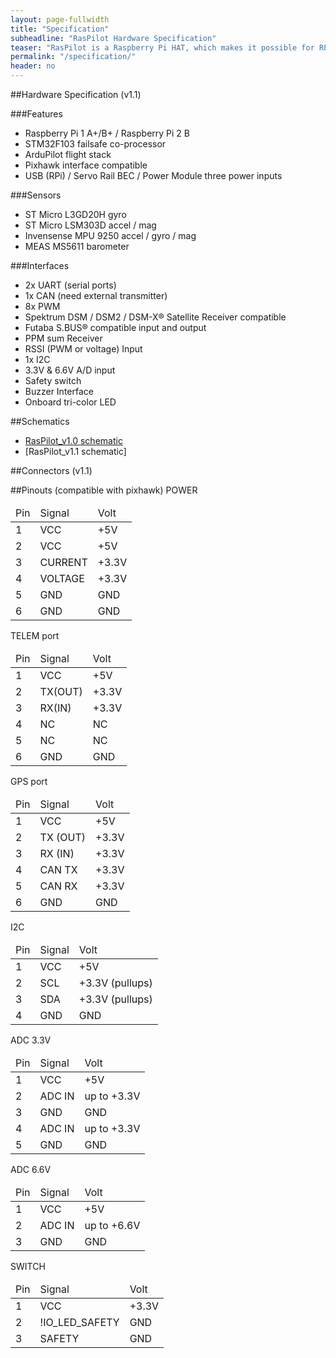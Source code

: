 ```yaml
---
layout: page-fullwidth
title: "Specification"
subheadline: "RasPilot Hardware Specification"
teaser: "RasPilot is a Raspberry Pi HAT, which makes it possible for RPi to run as an autopilot."
permalink: "/specification/"
header: no
---
```


##Hardware Specification (v1.1)

###Features

* Raspberry Pi 1 A+/B+ / Raspberry Pi 2 B
* STM32F103 failsafe co-processor
* ArduPilot flight stack
* Pixhawk interface compatible
* USB (RPi) / Servo Rail BEC / Power Module three power inputs

###Sensors

* ST Micro L3GD20H gyro
* ST Micro LSM303D accel / mag
* Invensense MPU 9250 accel / gyro / mag
* MEAS MS5611 barometer

###Interfaces

* 2x UART (serial ports)
* 1x CAN (need external transmitter)
* 8x PWM
* Spektrum DSM / DSM2 / DSM-X® Satellite Receiver compatible
* Futaba S.BUS® compatible input and output
* PPM sum Receiver
* RSSI (PWM or voltage) Input
* 1x I2C
* 3.3V & 6.6V A/D input
* Safety switch
* Buzzer Interface
* Onboard tri-color LED

##Schematics
* [RasPilot_v1.0 schematic](https://github.com/raspilot/Hardware/raw/RASPILOT_V1/RASPILOTv1_0.sch)
* [RasPilot_v1.1 schematic]

##Connectors (v1.1)

##Pinouts (compatible with pixhawk)
POWER
<table>
  <thead>
    <td>Pin</td>
    <td>Signal</td>
    <td>Volt</td>
  </thead>
  <tr>
    <td>1</td>
    <td>VCC</td>
    <td>+5V</td>
  </tr>
  <tr>
    <td>2</td>
    <td>VCC</td>
    <td>+5V</td>
  </tr>
  <tr>
    <td>3</td>
    <td>CURRENT</td>
    <td>+3.3V</td>
  </tr>
  <tr>
    <td>4</td>
    <td>VOLTAGE</td>
    <td>+3.3V</td>
  </tr>
  <tr>
    <td>5</td>
    <td>GND</td>
    <td>GND</td>
  </tr>
  <tr>
    <td>6</td>
    <td>GND</td>
    <td>GND</td>
  </tr>
</table>

TELEM port
<table>
  <thead>
    <td>Pin</td>
    <td>Signal</td>
    <td>Volt</td>
  </thead>
  <tr>
    <td>1</td>
    <td>VCC</td>
    <td>+5V</td>
  </tr>
  <tr>
    <td>2</td>
    <td>TX(OUT)</td>
    <td>+3.3V</td>
  </tr>
  <tr>
    <td>3</td>
    <td>RX(IN)</td>
    <td>+3.3V</td>
  </tr>
  <tr>
    <td>4</td>
    <td>NC</td>
    <td>NC</td>
  </tr>
  <tr>
    <td>5</td>
    <td>NC</td>
    <td>NC</td>
  </tr>
  <tr>
    <td>6</td>
    <td>GND</td>
    <td>GND</td>
  </tr>
</table>

GPS port
<table>
  <thead>
    <td>Pin</td>
    <td>Signal</td>
    <td>Volt</td>
  </thead>
  <tr>
    <td>1</td>
    <td>VCC</td>
    <td>+5V</td>
  </tr>
  <tr>
    <td>2</td>
    <td>TX (OUT)</td>
    <td>+3.3V</td>
  </tr>
  <tr>
    <td>3</td>
    <td>RX (IN)</td>
    <td>+3.3V</td>
  </tr>
  <tr>
    <td>4</td>
    <td>CAN TX</td>
    <td>+3.3V</td>
  </tr>
  <tr>
    <td>5</td>
    <td>CAN RX</td>
    <td>+3.3V</td>
  </tr>
  <tr>
    <td>6</td>
    <td>GND</td>
    <td>GND</td>
  </tr>
</table>

I2C
<table>
  <thead>
    <td>Pin</td>
    <td>Signal</td>
    <td>Volt</td>
  </thead>
  <tr>
    <td>1</td>
    <td>VCC</td>
    <td>+5V</td>
  </tr>
  <tr>
    <td>2</td>
    <td>SCL</td>
    <td>+3.3V (pullups)</td>
  </tr>
  <tr>
    <td>3</td>
    <td>SDA</td>
    <td>+3.3V (pullups)</td>
  </tr>
  <tr>
    <td>4</td>
    <td>GND</td>
    <td>GND</td>
  </tr>
</table>

ADC 3.3V
<table>
  <thead>
    <td>Pin</td>
    <td>Signal</td>
    <td>Volt</td>
  </thead>
  <tr>
    <td>1</td>
    <td>VCC</td>
    <td>+5V</td>
  </tr>
  <tr>
    <td>2</td>
    <td>ADC IN</td>
    <td>up to +3.3V</td>
  </tr>
  <tr>
    <td>3</td>
    <td>GND</td>
    <td>GND</td>
  </tr>
  <tr>
    <td>4</td>
    <td>ADC IN</td>
    <td>up to +3.3V</td>
  </tr>
  <tr>
    <td>5</td>
    <td>GND</td>
    <td>GND</td>
  </tr>
</table>

ADC 6.6V
<table>
  <thead>
    <td>Pin</td>
    <td>Signal</td>
    <td>Volt</td>
  </thead>
  <tr>
    <td>1</td>
    <td>VCC</td>
    <td>+5V</td>
  </tr>
  <tr>
    <td>2</td>
    <td>ADC IN</td>
    <td>up to +6.6V</td>
  </tr>
  <tr>
    <td>3</td>
    <td>GND</td>
    <td>GND</td>
  </tr>
</table>

SWITCH
<table>
  <thead>
    <td>Pin</td>
    <td>Signal</td>
    <td>Volt</td>
  </thead>
  <tr>
    <td>1</td>
    <td>VCC</td>
    <td>+3.3V</td>
  </tr>
  <tr>
    <td>2</td>
    <td>!IO_LED_SAFETY</td>
    <td>GND</td>
  </tr>
  <tr>
    <td>3</td>
    <td>SAFETY</td>
    <td>GND</td>
  </tr>
</table>
